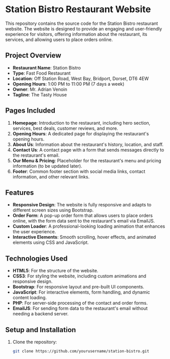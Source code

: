 # Station Bistro Restaurant Website

This repository contains the source code for the Station Bistro restaurant website. The website is designed to provide an engaging and user-friendly experience for visitors, offering information about the restaurant, its services, and allowing users to place orders online.

## Project Overview

- **Restaurant Name**: Station Bistro
- **Type**: Fast Food Restaurant
- **Location**: Off Station Road, West Bay, Bridport, Dorset, DT6 4EW
- **Opening Hours**: 1:00 PM to 11:00 PM (7 days a week)
- **Owner**: Mr. Adrian Venoin
- **Tagline**: The Tasty House

## Pages Included

1. **Homepage**: Introduction to the restaurant, including hero section, services, best deals, customer reviews, and more.
2. **Opening Hours**: A dedicated page for displaying the restaurant's opening hours.
3. **About Us**: Information about the restaurant's history, location, and staff.
4. **Contact Us**: A contact page with a form that sends messages directly to the restaurant's email.
5. **Our Menu & Pricing**: Placeholder for the restaurant's menu and pricing information (to be updated later).
6. **Footer**: Common footer section with social media links, contact information, and other relevant links.

## Features

- **Responsive Design**: The website is fully responsive and adapts to different screen sizes using Bootstrap.
- **Order Form**: A pop-up order form that allows users to place orders online, with the form data sent to the restaurant's email via EmailJS.
- **Custom Loader**: A professional-looking loading animation that enhances the user experience.
- **Interactive Elements**: Smooth scrolling, hover effects, and animated elements using CSS and JavaScript.

## Technologies Used

- **HTML5**: For the structure of the website.
- **CSS3**: For styling the website, including custom animations and responsive design.
- **Bootstrap**: For responsive layout and pre-built UI components.
- **JavaScript**: For interactive elements, form handling, and dynamic content loading.
- **PHP**: For server-side processing of the contact and order forms.
- **EmailJS**: For sending form data to the restaurant's email without needing a backend server.

## Setup and Installation

1. Clone the repository:

   ```bash
   git clone https://github.com/yourusername/station-bistro.git